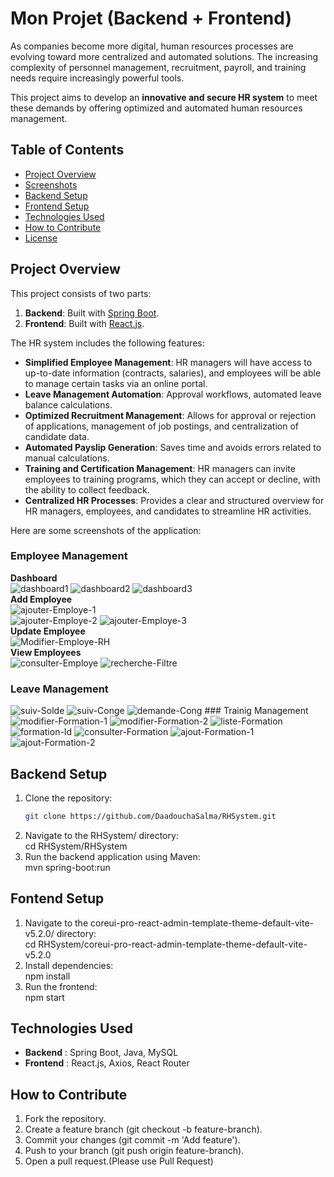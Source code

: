 # Mon Projet (Backend + Frontend)
As companies become more digital, human resources processes are evolving toward more centralized and automated solutions. The increasing complexity of personnel management, recruitment, payroll, and training needs require increasingly powerful tools.

This project aims to develop an **innovative and secure HR system** to meet these demands by offering optimized and automated human resources management.

## Table of Contents
- [Project Overview](#project-overview)
- [Screenshots](#screenshots)
- [Backend Setup](#backend-setup)
- [Frontend Setup](#frontend-setup)
- [Technologies Used](#technologies-used)
- [How to Contribute](#how-to-contribute)
- [License](#license)

## Project Overview
This project consists of two parts:
1. **Backend**: Built with [Spring Boot](https://spring.io/projects/spring-boot).
2. **Frontend**: Built with [React.js](https://reactjs.org/).
   
The HR system includes the following features:
- **Simplified Employee Management**: HR managers will have access to up-to-date information (contracts, salaries), and employees will be able to manage certain tasks via an online portal.
- **Leave Management Automation**: Approval workflows, automated leave balance calculations.
- **Optimized Recruitment Management**: Allows for approval or rejection of applications, management of job postings, and centralization of candidate data.
- **Automated Payslip Generation**: Saves time and avoids errors related to manual calculations.
- **Training and Certification Management**: HR managers can invite employees to training programs, which they can accept or decline, with the ability to collect feedback.
- **Centralized HR Processes**: Provides a clear and structured overview for HR managers, employees, and candidates to streamline HR activities.

Here are some screenshots of the application:

### Employee Management
**Dashboard**  
<img src="https://i.ibb.co/C5dGw0tR/dashboard1.png" alt="dashboard1" border="0">
<img src="https://i.ibb.co/whYBtwYk/dashboard2.png" alt="dashboard2" border="0">
<img src="https://i.ibb.co/qFMnNZ4Z/dashboard3.png" alt="dashboard3" border="0">  
**Add Employee**  
<img src="https://i.ibb.co/s9XXDsbb/ajouter-Employe-1.png" alt="ajouter-Employe-1" border="0">  
<img src="https://i.ibb.co/23CBmYpw/ajouter-Employe-2.png" alt="ajouter-Employe-2" border="0">
<img src="https://i.ibb.co/twfHZVkf/ajouter-Employe-3.png" alt="ajouter-Employe-3" border="0">  
**Update Employee**  
<img src="https://i.ibb.co/Csm9n3zw/Modifier-Employe-RH.png" alt="Modifier-Employe-RH" border="0">  
**View Employees**  
<img src="https://i.ibb.co/DDZLbZS9/consulter-Employe.png" alt="consulter-Employe" border="0">
<img src="https://i.ibb.co/h17nvj5Z/recherche-Filtre.png" alt="recherche-Filtre" border="0">  
### Leave Management  
<img src="https://i.ibb.co/pBckyJ39/suiv-Solde.png" alt="suiv-Solde" border="0">
<img src="https://i.ibb.co/NgMDvZTT/suiv-Conge.png" alt="suiv-Conge" border="0">
<img src="https://i.ibb.co/mVysDNRW/demande-Cong.png" alt="demande-Cong" border="0">   
### Trainig Management   
<img src="https://i.ibb.co/mFFB98Ng/modifier-Formation-1.png" alt="modifier-Formation-1" border="0">
<img src="https://i.ibb.co/6cZ80Vfh/modifier-Formation-2.png" alt="modifier-Formation-2" border="0">
<img src="https://i.ibb.co/dsS8x6Nt/liste-Formation.png" alt="liste-Formation" border="0">
<img src="https://i.ibb.co/b54Qfkps/formation-Id.png" alt="formation-Id" border="0">  
<img src="https://i.ibb.co/W40Qs1Lx/consulter-Formation.png" alt="consulter-Formation" border="0">
<img src="https://i.ibb.co/xtcHVqcs/ajout-Formation-1.png" alt="ajout-Formation-1" border="0">
<img src="https://i.ibb.co/YBJ5MhPx/ajout-Formation-2.png" alt="ajout-Formation-2" border="0">  

## Backend Setup
1. Clone the repository:
   ```bash
   git clone https://github.com/DaadouchaSalma/RHSystem.git
2. Navigate to the RHSystem/ directory:  
   cd RHSystem/RHSystem
4. Run the backend application using Maven:  
   mvn spring-boot:run
## Fontend Setup
1. Navigate to the coreui-pro-react-admin-template-theme-default-vite-v5.2.0/ directory:  
   cd RHSystem/coreui-pro-react-admin-template-theme-default-vite-v5.2.0
2. Install dependencies:  
    npm install
3. Run the frontend:  
   npm start
## Technologies Used
-  **Backend** :
  Spring Boot, Java, MySQL
-  **Frontend** :
   React.js, Axios, React Router
## How to Contribute
1. Fork the repository.
2. Create a feature branch (git checkout -b feature-branch).
3. Commit your changes (git commit -m 'Add feature').
4. Push to your branch (git push origin feature-branch).
5. Open a pull request.(Please use Pull Request)
